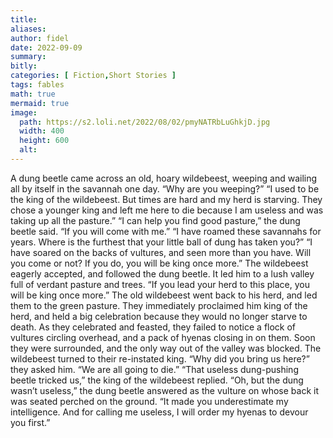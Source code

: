 ```yaml
---
title:
aliases:
author: fidel
date: 2022-09-09
summary: 
bitly: 
categories: [ Fiction,Short Stories ]
tags: fables
math: true
mermaid: true
image:
  path: https://s2.loli.net/2022/08/02/pmyNATRbLuGhkjD.jpg
  width: 400 
  height: 600 
  alt:
---
```


<!---Friday 09 September 2022--->


A dung beetle came across an old, hoary wildebeest, weeping and wailing all by itself in the savannah one day. 
“Why are you weeping?” 
“I used to be the king of the wildebeest. But times are hard and my herd is starving. They chose a younger king and left me here to die because I am useless and was taking up all the pasture.”
“I can help you find good pasture,” the dung beetle said. “If you will come with me.”
“I have roamed these savannahs for years. Where is the furthest that your little ball of dung has taken you?”
“I have soared on the backs of vultures, and seen more than you have. Will you come or not? If you do, you will be king once more.”
The wildebeest eagerly accepted, and followed the dung beetle. It led him to a lush valley full of verdant pasture and trees. 
“If you lead your herd to this place, you will be king once more.”
The old wildebeest went back to his herd, and led them to the green pasture. They immediately proclaimed him king of the herd, and held a big celebration because they would no longer starve to death. As they celebrated and feasted, they failed to notice a flock of vultures circling overhead, and a pack of hyenas closing in on them. Soon they were surrounded, and the only way out of the valley was blocked.
The wildebeest turned to their re-instated king.
“Why did you bring us here?” they asked him. “We are all going to die.”
“That useless dung-pushing beetle tricked us,” the king of the wildebeest replied.
“Oh, but the dung wasn’t useless,” the dung beetle answered as the vulture on whose back it was seated perched on the ground. “It made you underestimate my intelligence. And for calling me useless, I will order my hyenas to devour you first.”
